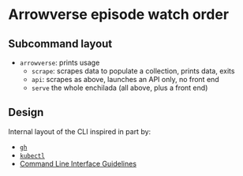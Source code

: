 # Arrowverse episode watch order

## Subcommand layout

- `arrowverse`: prints usage
  - `scrape`: scrapes data to populate a collection, prints data, exits
  - `api`: scrapes as above, launches an API only, no front end
  - `serve` the whole enchilada (all above, plus a front end)

## Design

Internal layout of the CLI inspired in part by:

- [`gh`](https://github.com/cli/cli)
- [`kubectl`](https://github.com/kubernetes/kubernetes/tree/master/cmd/kubectl)
- [Command Line Interface Guidelines](https://clig.dev)
